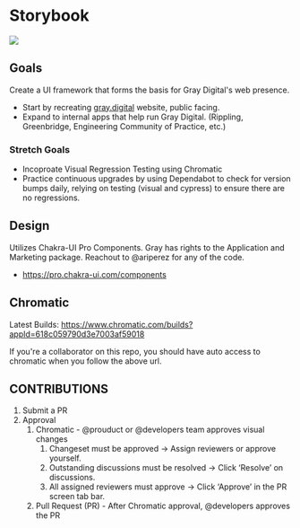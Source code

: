 # Storybook

<!-- markdownlint-disable -->

<a href="https://main--618c059790d3e7003af59018.chromatic.com" target="_blank"><img src="https://raw.githubusercontent.com/storybooks/brand/master/badge/badge-storybook.svg"></a>

<!-- markdownlint-restore -->

## Goals

Create a UI framework that forms the basis for Gray Digital's web presence.

- Start by recreating [gray.digital](https://www.gray.digital) website, public facing.
- Expand to internal apps that help run Gray Digital. (Rippling, Greenbridge, Engineering Community of Practice, etc.)

### Stretch Goals

- Incoproate Visual Regression Testing using Chromatic
- Practice continuous upgrades by using Dependabot to check for version bumps daily, relying on testing (visual and cypress) to ensure there are no regressions.

## Design

Utilizes Chakra-UI Pro Components. Gray has rights to the Application and Marketing package. Reachout to @ariperez for any of the code.

- <https://pro.chakra-ui.com/components>

## Chromatic

Latest Builds: <https://www.chromatic.com/builds?appId=618c059790d3e7003af59018>

If you're a collaborator on this repo, you should have auto access to chromatic when you follow the above url.

## CONTRIBUTIONS

1. Submit a PR
2. Approval
   1. Chromatic - @prouduct or @developers team approves visual changes
      1. Changeset must be approved → Assign reviewers or approve yourself.
      2. Outstanding discussions must be resolved → Click ‘Resolve’ on discussions.
      3. All assigned reviewers must approve → Click ‘Approve’ in the PR screen tab bar.
   2. Pull Request (PR) - After Chromatic approval, @developers approves the PR
